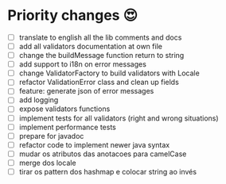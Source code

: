 # Priority changes 😍

- [ ] translate to english all the lib comments and docs
- [ ] add all validators documentation at own file
- [ ] change the buildMessage function return to string
- [ ] add support to i18n on error messages
- [ ] change ValidatorFactory to build validators with Locale
- [ ] refactor ValidationError class and clean up fields
- [ ] feature: generate json of error messages
- [ ] add logging
- [ ] expose validators functions
- [ ] implement tests for all validators (right and wrong situations)
- [ ] implement performance tests
- [ ] prepare for javadoc
- [ ] refactor code to implement newer java syntax
- [ ] mudar os atributos das anotacoes para camelCase
- [ ] merge dos locale
- [ ] tirar os pattern dos hashmap e colocar string ao invés
